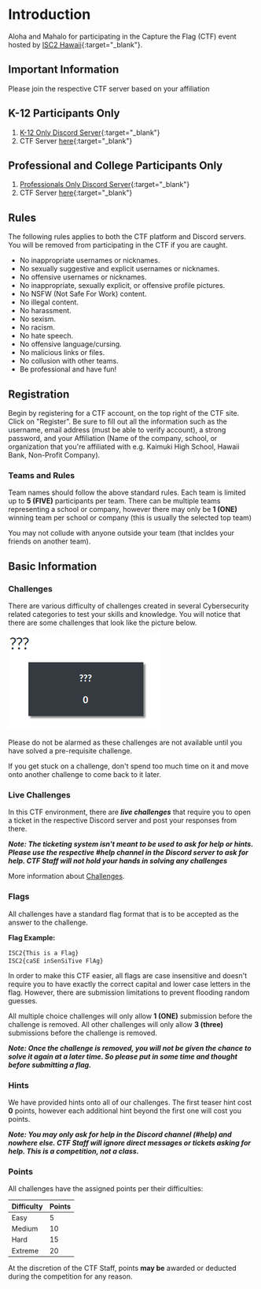 # Introduction

Aloha and Mahalo for participating in the Capture the Flag (CTF) event hosted by [ISC2 Hawaii](https://isc2hawaii.com/){:target="_blank"}. 

## Important Information

Please join the respective CTF server based on your affiliation

## K-12 Participants Only
1. [K-12 Only Discord Server](https://discord.com/invite/EEUtj3d38z){:target="_blank"}
2. CTF Server [here](){:target="_blank"}

## Professional and College Participants Only
1. [Professionals Only Discord Server](https://discord.com/invite/7YmvJ9Sj6N){:target="_blank"}
2. CTF Server [here](){:target="_blank"}

## Rules

The following rules applies to both the CTF platform and Discord servers. You will be removed from participating in the CTF if you are caught.

* No inappropriate usernames or nicknames.
* No sexually suggestive and explicit usernames or nicknames.
* No offensive usernames or nicknames.
* No inappropriate, sexually explicit, or offensive profile pictures.
* No NSFW (Not Safe For Work) content.
* No illegal content.
* No harassment.
* No sexism.
* No racism.
* No hate speech.
* No offensive language/cursing.
* No malicious links or files.
* No collusion with other teams.
* Be professional and have fun!

## Registration

Begin by registering for a CTF account, on the top right of the CTF site. Click on "Register".
Be sure to fill out all the information such as the username, email address (must be able to verify account), a strong password, and your Affiliation (Name of the company, school, or organization that you're affiliated with e.g. Kaimuki High School, Hawaii Bank, Non-Profit Company).

### Teams and Rules

Team names should follow the above standard rules. Each team is limited up to **5 (FIVE)** participants per team. There can be multiple teams representing a school or company, however there may only be **1 (ONE)** winning team per school or company (this is usually the selected top team)

You may not collude with anyone outside your team (that incldes your friends on another team).

## Basic Information

### Challenges

There are various difficulty of challenges created in several Cybersecurity related categories to test your skills and knowledge. You will notice that there are some challenges that look like the picture below.

![Requirements Image](assets/Requirements.png)

Please do not be alarmed as these challenges are not available until you have solved a pre-requisite challenge.

If you get stuck on a challenge, don't spend too much time on it and move onto another challenge to come back to it later.

### Live Challenges

In this CTF environment, there are ***live challenges*** that require you to open a ticket in the respective Discord server and post your responses from there.

***Note: The ticketing system isn't meant to be used to ask for help or hints. Please use the respective #help channel in the Discord server to ask for help. CTF Staff will not hold your hands in solving any challenges***

More information about [Challenges](challenges.md).

### Flags

All challenges have a standard flag format that is to be accepted as the answer to the challenge.

**Flag Example:**

    ISC2{This is a Flag}
    ISC2{caSE inSenSiTive FlAg}

In order to make this CTF easier, all flags are case insensitive and doesn't require you to have exactly the correct capital and lower case letters in the flag. However, there are submission limitations to prevent flooding random guesses. 

All multiple choice challenges will only allow **1 (ONE)** submission before the challenge is removed. All other challenges will only allow **3 (three)** submissions before the challenge is removed. 

***Note: Once the challenge is removed, you will not be given the chance to solve it again at a later time. So please put in some time and thought before submitting a flag.***

### Hints

We have provided hints onto all of our challenges. The first teaser hint cost **0** points, however each additional hint beyond the first one will cost you points.

***Note: You may only ask for help in the Discord channel (#help) and nowhere else. CTF Staff will ignore direct messages or tickets asking for help. This is a competition, not a class.***

### Points

All challenges have the assigned points per their difficulties:

| Difficulty | Points |
| ----------- | ----- |
| Easy        | 5     |
| Medium      | 10    |
| Hard        | 15    |
| Extreme        | 20    |

At the discretion of the CTF Staff, points **may be** awarded or deducted during the competition for any reason. 